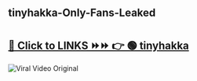 
 ## tinyhakka-Only-Fans-Leaked

# <h2><a href="https://clipsfans.com/tinyhakka&ref=git">🔗 Click to LINKS ⏩⏩ 👉 🟢 tinyhakka </a></h2>

<a href="https://clipsfans.com/tinyhakka&ref=git" rel="nofollow" data-target="animated-image.originalLink"><img src="https://i.ibb.co.com/xMMVF88/686577567.gif" alt="Viral Video Original" style="max-width: 100%; display: inline-block;" data-target="animated-image.originalImage"></a>
